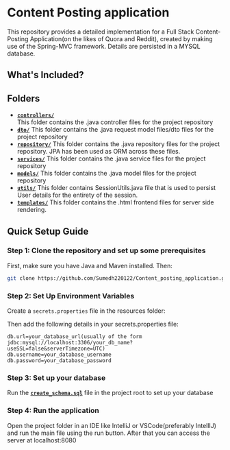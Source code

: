 # Content Posting application

This repository provides a detailed implementation for a Full Stack Content-Posting Application(on the likes of Quora and Reddit), created by making use of the Spring-MVC framework. Details are persisted in a MYSQL database. 

## What's Included?

## Folders

- **[`controllers/`](./src/main/java/com/example/content_posting/controllers/)**  
  This folder contains the .java controller files for the project repository
- **[`dto/`](./src/main/java/com/example/content_posting/dto/)** 
  This folder contains the .java request model files/dto files for the project repository
- **[`repository/`](./src/main/java/com/example/content_posting/repository/)** 
  This folder contains the .java repository files for the project repository. JPA has been used as ORM across these files.
- **[`services/`](./src/main/java/com/example/content_posting/services/)** 
  This folder contains the .java service files for the project repository
- **[`models/`](./src/main/java/com/example/content_posting/models/)** 
  This folder contains the .java model files for the project repository
- **[`utils/`](./src/main/java/com/example/content_posting/utils/)** 
  This folder contains SessionUtils.java file that is used to persist User details for the entirety of the session.
- **[`templates/`](./src/main/resources/templates/)** 
  This folder contains the .html frontend files for server side rendering.

## Quick Setup Guide

### Step 1: Clone the repository and set up some prerequisites 

First, make sure you have Java and Maven installed. Then:

```bash
git clone https://github.com/Sumedh220122/Content_posting_application.git
```

### Step 2: Set Up Environment Variables

Create a `secrets.properties` file in the resources folder:

Then add the following details in your secrets.properties file:

```env
db.url=your_database_url(usually of the form jdbc:mysql://localhost:3306/your_db_name?useSSL=false&serverTimezone=UTC)
db.username=your_database_username
db.password=your_database_password
```

### Step 3: Set up your database

Run the **[`create_schema.sql`](create_schema.sql)** file in the project root to set up your database

### Step 4: Run the application

Open the project folder in an IDE like IntelliJ or VSCode(preferably IntellIJ) and run the main file using the run button.
After that you can access the server at localhost:8080
